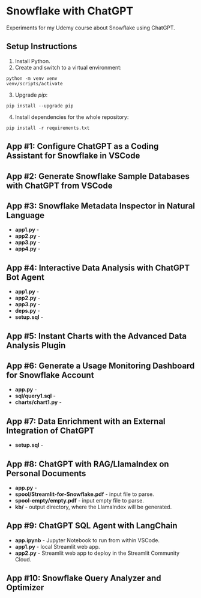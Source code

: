 # Snowflake with ChatGPT

Experiments for my Udemy course about Snowflake using ChatGPT.

## Setup Instructions

1) Install Python.
2) Create and switch to a virtual environment:

```
python -m venv venv
venv/scripts/activate
```
3) Upgrade *pip*:

```
pip install --upgrade pip
```

4) Install dependencies for the whole repository:

```
pip install -r requirements.txt
```

## App #1: Configure ChatGPT as a Coding Assistant for Snowflake in VSCode



## App #2: Generate Snowflake Sample Databases with ChatGPT from VSCode

## App #3: Snowflake Metadata Inspector in Natural Language

* **app1.py** - 
* **app2.py** - 
* **app3.py** - 
* **app4.py** - 

## App #4: Interactive Data Analysis with ChatGPT Bot Agent

* **app1.py** - 
* **app2.py** - 
* **app3.py** - 
* **deps.py** - 
* **setup.sql** - 

## App #5: Instant Charts with the Advanced Data Analysis Plugin

## App #6: Generate a Usage Monitoring Dashboard for Snowflake Account

* **app.py** - 
* **sql/query1.sql** - 
* **charts/chart1.py** - 

## App #7: Data Enrichment with an External Integration of ChatGPT

* **setup.sql** - 

## App #8: ChatGPT with RAG/LlamaIndex on Personal Documents

* **app.py** - 
* **spool/Streamlit-for-Snowflake.pdf** - input file to parse. 
* **spool-empty/empty.pdf** - input empty file to parse. 
* **kb/** - output directory, where the LlamaIndex will be generated.

## App #9: ChatGPT SQL Agent with LangChain

* **app.ipynb** - Jupyter Notebook to run from within VSCode.
* **app1.py** - local Streamlit web app.
* **app2.py** - Streamlit web app to deploy in the Streamlit Community Cloud.

## App #10: Snowflake Query Analyzer and Optimizer

